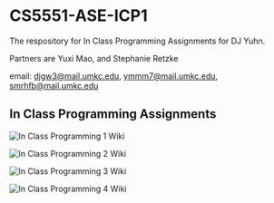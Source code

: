 # CS5551-ASE-ICP1

The respository for In Class Programming Assignments for DJ Yuhn.

Partners are Yuxi Mao, and Stephanie Retzke

email: djgw3@mail.umkc.edu, ymmm7@mail.umkc.edu, smrhfb@mail.umkc.edu

## In Class Programming Assignments

![In Class Programming 1 Wiki](https://github.com/djyuhn/CS5551-ASE-ICP1/wiki/In-Class-Programming---1)

![In Class Programming 2 Wiki](https://github.com/djyuhn/CS5551-ASE-ICP1/wiki/In-Class-Programming-2)

![In Class Programming 3 Wiki](https://github.com/djyuhn/CS5551-ASE-ICP1/wiki/In-Class-Programming-3)

![In Class Programming 4 Wiki](https://github.com/djyuhn/CS5551-ASE-ICP1/wiki/In-Class-Programming-4)
